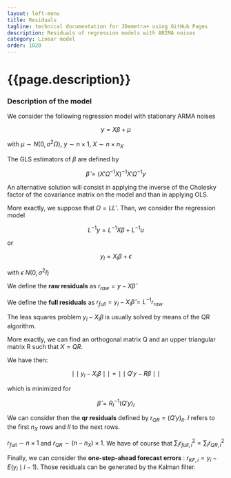 ```yaml
---
layout: left-menu
title: Residuals
tagline: technical documentation for JDemetra+ using GitHub Pages
description: Residuals of regression models with ARIMA noises 
category: Linear model
order: 1020
---
```

# {{page.description}}

### Description of the model

We consider the following regression model with stationary ARMA noises

$$ y = X \beta + \mu $$

with $\mu \sim N(0, \sigma^2\Omega)$, $y \sim n \times 1$, $X \sim n \times n_X$

The GLS estimators of $\beta$ are defined by 

$$\hat\beta= \left(X'\Omega^{-1}X\right)^{-1} X'\Omega^{-1}y $$

An alternative solution will consist in applying the inverse of the Cholesky factor of the covariance matrix on the model and than in applying OLS.

More exactly, we suppose that $\Omega = LL'$. Than, we consider the regression model 

$$ L^{-1}y = L^{-1} X \beta + L^{-1}u $$ 

or

$$ y_l = X_l \beta + \epsilon $$

with $\epsilon ~ N(0, \sigma^2 I)$


We define the __raw residuals__ as $r_{raw}=y-X \hat\beta$

We define the __full residuals__ as $r_{full}=y_l-X_l \hat\beta= L^{-1}r_{raw}$

The leas squares problem $y_l-X_l\beta$ is usually solved by means of the QR algorithm.

More exactly, we can find an orthogonal matrix Q and an upper triangular matrix R such that $X=QR$.

We have then:

$$\mid\mid y_l-X_l \beta\mid\mid=\mid\mid Q'y-R\beta \mid\mid$$

which is minimized for 

$$\hat\beta=R_I^{-1}(Q'y)_I $$

We can consider then the __qr residuals__ defined by $r_{QR}=(Q'y)_{II}$. $I$ refers to the first $n_X$ rows and $II$ to the next rows. 

$r_{full} \sim n \times 1$ and $r_{QR} \sim (n-n_X) \times 1$. We have of course that $\sum_i{r_{full, i}^2}=\sum_i{r_{QR, i}^2}$

Finally, we can consider the __one-step-ahead forecast errors__ : $r_{KF,i}=y_i-E(y_i\mid i-1)$. Those residuals can be generated by the Kalman filter.